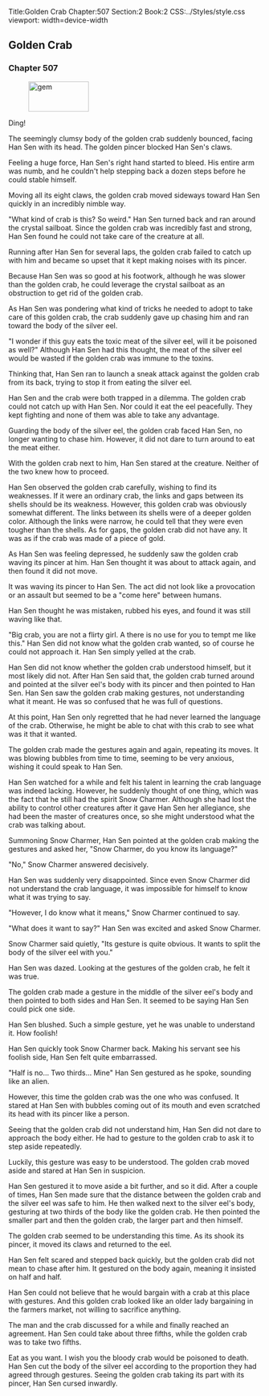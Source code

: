 Title:Golden Crab 
Chapter:507 
Section:2 
Book:2 
CSS:../Styles/style.css 
viewport: width=device-width
  
## Golden Crab
### Chapter 507
  
<figure>
	<img src="../Images/gem.gif" alt="gem" id="gem" width="120" height="60" />
</figure>
  

  
Ding!

The seemingly clumsy body of the golden crab suddenly bounced, facing Han Sen with its head. The golden pincer blocked Han Sen's claws.

Feeling a huge force, Han Sen's right hand started to bleed. His entire arm was numb, and he couldn't help stepping back a dozen steps before he could stable himself.

Moving all its eight claws, the golden crab moved sideways toward Han Sen quickly in an incredibly nimble way.

"What kind of crab is this? So weird." Han Sen turned back and ran around the crystal sailboat. Since the golden crab was incredibly fast and strong, Han Sen found he could not take care of the creature at all.

Running after Han Sen for several laps, the golden crab failed to catch up with him and became so upset that it kept making noises with its pincer.

Because Han Sen was so good at his footwork, although he was slower than the golden crab, he could leverage the crystal sailboat as an obstruction to get rid of the golden crab.

As Han Sen was pondering what kind of tricks he needed to adopt to take care of this golden crab, the crab suddenly gave up chasing him and ran toward the body of the silver eel.

"I wonder if this guy eats the toxic meat of the silver eel, will it be poisoned as well?" Although Han Sen had this thought, the meat of the silver eel would be wasted if the golden crab was immune to the toxins.

Thinking that, Han Sen ran to launch a sneak attack against the golden crab from its back, trying to stop it from eating the silver eel.

Han Sen and the crab were both trapped in a dilemma. The golden crab could not catch up with Han Sen. Nor could it eat the eel peacefully. They kept fighting and none of them was able to take any advantage.

Guarding the body of the silver eel, the golden crab faced Han Sen, no longer wanting to chase him. However, it did not dare to turn around to eat the meat either.

With the golden crab next to him, Han Sen stared at the creature. Neither of the two knew how to proceed.

Han Sen observed the golden crab carefully, wishing to find its weaknesses. If it were an ordinary crab, the links and gaps between its shells should be its weakness. However, this golden crab was obviously somewhat different. The links between its shells were of a deeper golden color. Although the links were narrow, he could tell that they were even tougher than the shells. As for gaps, the golden crab did not have any. It was as if the crab was made of a piece of gold.

As Han Sen was feeling depressed, he suddenly saw the golden crab waving its pincer at him. Han Sen thought it was about to attack again, and then found it did not move.

It was waving its pincer to Han Sen. The act did not look like a provocation or an assault but seemed to be a "come here" between humans.

Han Sen thought he was mistaken, rubbed his eyes, and found it was still waving like that.

"Big crab, you are not a flirty girl. A there is no use for you to tempt me like this." Han Sen did not know what the golden crab wanted, so of course he could not approach it. Han Sen simply yelled at the crab.

Han Sen did not know whether the golden crab understood himself, but it most likely did not. After Han Sen said that, the golden crab turned around and pointed at the silver eel's body with its pincer and then pointed to Han Sen. Han Sen saw the golden crab making gestures, not understanding what it meant. He was so confused that he was full of questions.

At this point, Han Sen only regretted that he had never learned the language of the crab. Otherwise, he might be able to chat with this crab to see what was it that it wanted.

The golden crab made the gestures again and again, repeating its moves. It was blowing bubbles from time to time, seeming to be very anxious, wishing it could speak to Han Sen.

Han Sen watched for a while and felt his talent in learning the crab language was indeed lacking. However, he suddenly thought of one thing, which was the fact that he still had the spirit Snow Charmer. Although she had lost the ability to control other creatures after it gave Han Sen her allegiance, she had been the master of creatures once, so she might understood what the crab was talking about.

Summoning Snow Charmer, Han Sen pointed at the golden crab making the gestures and asked her, "Snow Charmer, do you know its language?"

"No," Snow Charmer answered decisively.

Han Sen was suddenly very disappointed. Since even Snow Charmer did not understand the crab language, it was impossible for himself to know what it was trying to say.

"However, I do know what it means," Snow Charmer continued to say.

"What does it want to say?" Han Sen was excited and asked Snow Charmer.

Snow Charmer said quietly, "Its gesture is quite obvious. It wants to split the body of the silver eel with you."

Han Sen was dazed. Looking at the gestures of the golden crab, he felt it was true.

The golden crab made a gesture in the middle of the silver eel's body and then pointed to both sides and Han Sen. It seemed to be saying Han Sen could pick one side.

Han Sen blushed. Such a simple gesture, yet he was unable to understand it. How foolish!

Han Sen quickly took Snow Charmer back. Making his servant see his foolish side, Han Sen felt quite embarrassed.

"Half is no… Two thirds… Mine" Han Sen gestured as he spoke, sounding like an alien.

However, this time the golden crab was the one who was confused. It stared at Han Sen with bubbles coming out of its mouth and even scratched its head with its pincer like a person.

Seeing that the golden crab did not understand him, Han Sen did not dare to approach the body either. He had to gesture to the golden crab to ask it to step aside repeatedly.

Luckily, this gesture was easy to be understood. The golden crab moved aside and stared at Han Sen in suspicion.

Han Sen gestured it to move aside a bit further, and so it did. After a couple of times, Han Sen made sure that the distance between the golden crab and the silver eel was safe to him. He then walked next to the silver eel's body, gesturing at two thirds of the body like the golden crab. He then pointed the smaller part and then the golden crab, the larger part and then himself.

The golden crab seemed to be understanding this time. As its shook its pincer, it moved its claws and returned to the eel.

Han Sen felt scared and stepped back quickly, but the golden crab did not mean to chase after him. It gestured on the body again, meaning it insisted on half and half.

Han Sen could not believe that he would bargain with a crab at this place with gestures. And this golden crab looked like an older lady bargaining in the farmers market, not willing to sacrifice anything.

The man and the crab discussed for a while and finally reached an agreement. Han Sen could take about three fifths, while the golden crab was to take two fifths.

Eat as you want. I wish you the bloody crab would be poisoned to death. Han Sen cut the body of the silver eel according to the proportion they had agreed through gestures. Seeing the golden crab taking its part with its pincer, Han Sen cursed inwardly.